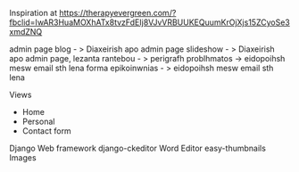 Inspiration at https://therapyevergreen.com/?fbclid=IwAR3HuaMOXhATx8tvzFdEIj8VJvVRBUUKEQuumKrOjXjs15ZCyoSe3xmdZNQ

admin page
blog - > Diaxeirish apo admin page
slideshow - > Diaxeirish apo admin page, lezanta
rantebou - > perigrafh problhmatos -> eidopoihsh mesw email sth lena
forma epikoinwnias - > eidopoihsh mesw email sth lena

Views
* Home
* Personal
* Contact form


Django Web framework
django-ckeditor Word Editor
easy-thumbnails Images
